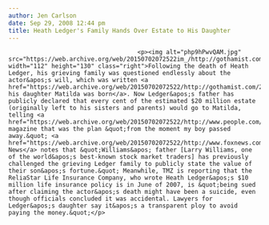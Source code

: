 ```yaml
---
author: Jen Carlson
date: Sep 29, 2008 12:44 pm
title: Heath Ledger's Family Hands Over Estate to His Daughter
---
```


	
										<p><img alt="php9hPwvQAM.jpg" src="https://web.archive.org/web/20150702072522im_/http://gothamist.com/attachments/arts_jen/php9hPwvQAM.jpg" width="112" height="130" class="right">Following the death of Heath Ledger, his grieving family was questioned endlessly about the actor&apos;s will, which was written <a href="https://web.archive.org/web/20150702072522/http://gothamist.com/2008/03/09/ledger_had_a_wi.php">before his daughter Matilda was born</a>. Now Ledger&apos;s father has publicly declared that every cent of the estimated $20 million estate (originally left to his sisters and parents) would go to Matilda, telling <a href="https://web.archive.org/web/20150702072522/http://www.people.com/people/article/0,,20229472,00.html">People</a> magazine that was the plan &quot;from the moment my boy passed away.&quot; <a href="https://web.archive.org/web/20150702072522/http://www.foxnews.com/story/0,2933,429502,00.html">Fox News</a> notes that &quot;Williams&apos; father [Larry Williams, one of the world&apos;s best-known stock market traders] has previously challenged the grieving Ledger family to publicly state the value of their son&apos;s fortune.&quot; Meanwhile, TMZ is reporting that the ReliaStar Life Insurance Company, who wrote Heath Ledger&apos;s $10 million life insurance policy is in June of 2007, is &quot;being sued after claiming the actor&apos;s death might have been a suicide, even though officials concluded it was accidental. Lawyers for Ledger&apos;s daughter say it&apos;s a transparent ploy to avoid paying the money.&quot;</p>					
										
									
				